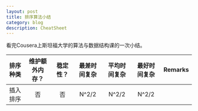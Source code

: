 ```yaml
---
layout: post
title: 排序算法小结
category: blog
description: CheatSheet
---
```


看完Cousera上斯坦福大学的算法与数据结构课的一次小结。

| 排序种类 | 维护额外内存？| 稳定性？| 最差时间复杂 | 平均时间复杂 | 最好时间复杂 | Remarks   |
| :-------: | :------------: | :------: | :-----------: | :-----------: | :-----------: | :--------: |
| 插入排序 |否|否|N^2/2|N^2/2|N^2/2||
